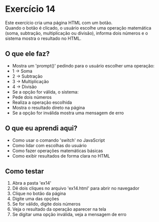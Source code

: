 # Exercício 14

Este exercício cria uma página HTML com um botão.  
Quando o botão é clicado, o usuário escolhe uma operação matemática (soma, subtração, multiplicação ou divisão), informa dois números e o sistema mostra o resultado no HTML.


## O que ele faz?

- Mostra um 'prompt()' pedindo para o usuário escolher uma operação:
- 1 → Soma
- 2 → Subtração
- 3 → Multiplicação
- 4 → Divisão
- Se a opção for válida, o sistema:
- Pede dois números
- Realiza a operação escolhida
- Mostra o resultado direto na página
- Se a opção for inválida mostra uma mensagem de erro


## O que eu aprendi aqui?

- Como usar o comando 'switch' no JavaScript
- Como lidar com escolhas do usuário
- Como fazer operações matemáticas básicas
- Como exibir resultados de forma clara no HTML

## Como testar

1. Abra a pasta 'ex14'
2. Dê dois cliques no arquivo 'ex14.html' para abrir no navegador
3. Clique no botão da página
4. Digite uma das opções 
5. Se for válido, digite dois números
6. Veja o resultado da operação aparecer na tela
7. Se digitar uma opção inválida, veja a mensagem de erro